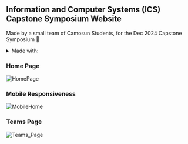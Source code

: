 ## Information and Computer Systems (ICS) Capstone Symposium Website

Made by a small team of Camosun Students, for the Dec 2024 Capstone Symposium :partying_face:

<details>
<summary>Made with:</summary>
- React, Tailwind CSS, NextUI, & Vite
</details>

### Home Page
![HomePage](https://github.com/user-attachments/assets/da294079-489f-41c1-9a3f-e6a1f150e77a)

### Mobile Responsiveness
![MobileHome](https://github.com/user-attachments/assets/9f3243a6-03ac-4ecd-b6c3-b690bd7e4cb0)

### Teams Page
![Teams_Page](https://github.com/user-attachments/assets/e9acd6fd-73fb-4ef0-b653-941940a1c437)
